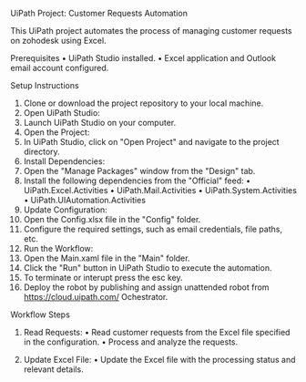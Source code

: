 UiPath Project: Customer Requests Automation

This UiPath project automates the process of managing customer requests on zohodesk using Excel.

Prerequisites
•	UiPath Studio installed.
•	Excel application and Outlook email account configured.

Setup Instructions
1.	Clone or download the project repository to your local machine.
2.	Open UiPath Studio:
3.	Launch UiPath Studio on your computer.
4.	Open the Project:
5.	In UiPath Studio, click on "Open Project" and navigate to the project directory.
6.	Install Dependencies:
7.	Open the "Manage Packages" window from the "Design" tab.
8.	Install the following dependencies from the "Official" feed:
•	UiPath.Excel.Activities
•	UiPath.Mail.Activities
•	UiPath.System.Activities
•	UiPath.UIAutomation.Activities
9.	Update Configuration:
10.	Open the Config.xlsx file in the "Config" folder.
11.	Configure the required settings, such as email credentials, file paths, etc.
12.	Run the Workflow:
13.	Open the Main.xaml file in the "Main" folder.
14.	Click the "Run" button in UiPath Studio to execute the automation.
15. To terminate or interupt press the esc key.
16.	Deploy the robot by publishing and assign unattended robot from https://cloud.uipath.com/  Ochestrator.


Workflow Steps
1.	Read Requests:
•	Read customer requests from the Excel file specified in the configuration.
•	Process and analyze the requests.

2.	Update Excel File:
•	Update the Excel file with the processing status and relevant details.

